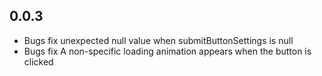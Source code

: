 ## 0.0.3

* Bugs fix unexpected null value when submitButtonSettings is null
* Bugs fix A non-specific loading animation appears when the button is clicked
